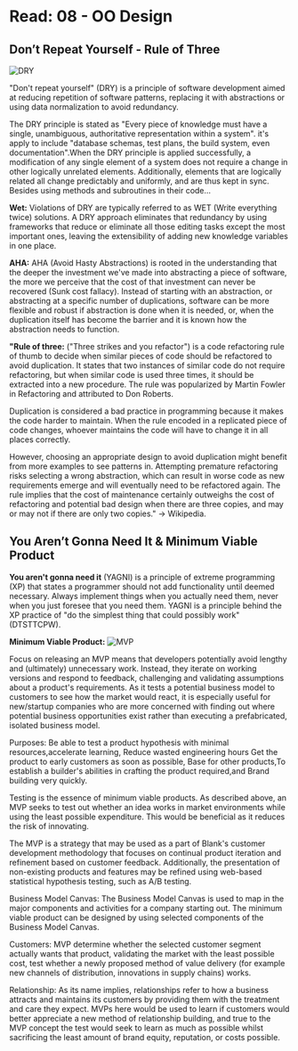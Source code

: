 # Read: 08 - OO Design

## Don’t Repeat Yourself - Rule of Three

![DRY](https://th.bing.com/th/id/R.af08481a86c571383af37b90e78039a1?rik=z19QwrgNXIlzhQ&pid=ImgRaw&r=0)

"Don't repeat yourself" (DRY) is a principle of software development aimed at reducing repetition of software patterns, replacing it with abstractions or using data normalization to avoid redundancy.

The DRY principle is stated as "Every piece of knowledge must have a single, unambiguous, authoritative representation within a system". it's apply to include "database schemas, test plans, the build system, even documentation".When the DRY principle is applied successfully, a modification of any single element of a system does not require a change in other logically unrelated elements. Additionally, elements that are logically related all change predictably and uniformly, and are thus kept in sync. Besides using methods and subroutines in their code...

**Wet:** Violations of DRY are typically referred to as WET (Write everything twice) solutions. A DRY approach eliminates that redundancy by using frameworks that reduce or eliminate all those editing tasks except the most important ones, leaving the extensibility of adding new knowledge variables in one place.

**AHA:** AHA (Avoid Hasty Abstractions) is rooted in the understanding that the deeper the investment we've made into abstracting a piece of software, the more we perceive that the cost of that investment can never be recovered (Sunk cost fallacy). Instead of starting with an abstraction, or abstracting at a specific number of duplications, software can be more flexible and robust if abstraction is done when it is needed, or, when the duplication itself has become the barrier and it is known how the abstraction needs to function.

**"Rule of three:**
("Three strikes and you refactor") is a code refactoring rule of thumb to decide when similar pieces of code should be refactored to avoid duplication. It states that two instances of similar code do not require refactoring, but when similar code is used three times, it should be extracted into a new procedure. The rule was popularized by Martin Fowler in Refactoring and attributed to Don Roberts.

Duplication is considered a bad practice in programming because it makes the code harder to maintain. When the rule encoded in a replicated piece of code changes, whoever maintains the code will have to change it in all places correctly.

However, choosing an appropriate design to avoid duplication might benefit from more examples to see patterns in. Attempting premature refactoring risks selecting a wrong abstraction, which can result in worse code as new requirements emerge and will eventually need to be refactored again. The rule implies that the cost of maintenance certainly outweighs the cost of refactoring and potential bad design when there are three copies, and may or may not if there are only two copies." -> Wikipedia.

## You Aren’t Gonna Need It & Minimum Viable Product

**You aren't gonna need it** (YAGNI) is a principle of extreme programming (XP) that states a programmer should not add functionality until deemed necessary. Always implement things when you actually need them, never when you just foresee that you need them.
YAGNI is a principle behind the XP practice of "do the simplest thing that could possibly work" (DTSTTCPW).

**Minimum Viable Product:**
![MVP](https://th.bing.com/th/id/R.28b9b0038496d7cdb9f921ea9764cca2?rik=KPVP2Z7XHXpInQ&pid=ImgRaw&r=0)

Focus on releasing an MVP means that developers potentially avoid lengthy and (ultimately) unnecessary work. Instead, they iterate on working versions and respond to feedback, challenging and validating assumptions about a product's requirements.
As it tests a potential business model to customers to see how the market would react, it is especially useful for new/startup companies who are more concerned with finding out where potential business opportunities exist rather than executing a prefabricated, isolated business model.

Purposes: Be able to test a product hypothesis with minimal resources,accelerate learning, Reduce wasted engineering hours
Get the product to early customers as soon as possible, Base for other products,To establish a builder's abilities in crafting the product required,and Brand building very quickly.

Testing is the essence of minimum viable products. As described above, an MVP seeks to test out whether an idea works in market environments while using the least possible expenditure. This would be beneficial as it reduces the risk of innovating.

The MVP is a strategy that may be used as a part of Blank's customer development methodology that focuses on continual product iteration and refinement based on customer feedback. Additionally, the presentation of non-existing products and features may be refined using web-based statistical hypothesis testing, such as A/B testing.

Business Model Canvas: The Business Model Canvas is used to map in the major components and activities for a company starting out. The minimum viable product can be designed by using selected components of the Business Model Canvas.

Customers: MVP determine whether the selected customer segment actually wants that product, validating the market with the least possible cost, test whether a newly proposed method of value delivery (for example new channels of distribution, innovations in supply chains) works.

Relationship: As its name implies, relationships refer to how a business attracts and maintains its customers by providing them with the treatment and care they expect. MVPs here would be used to learn if customers would better appreciate a new method of relationship building, and true to the MVP concept the test would seek to learn as much as possible whilst sacrificing the least amount of brand equity, reputation, or costs possible.
